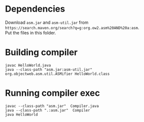 # Dependencies

Download `asm.jar` and `asm-util.jar` from `https://search.maven.org/search?q=g:org.ow2.asm%20AND%20a:asm`.  
Put the files in this folder.

# Building compiler

```shell
javac HelloWorld.java
java --class-path "asm.jar:asm-util.jar" org.objectweb.asm.util.ASMifier HelloWorld.class
```

# Running compiler exec

```shell
javac --class-path "asm.jar"  Compiler.java
java --class-path ".:asm.jar"  Compiler
java HelloWorld
```

